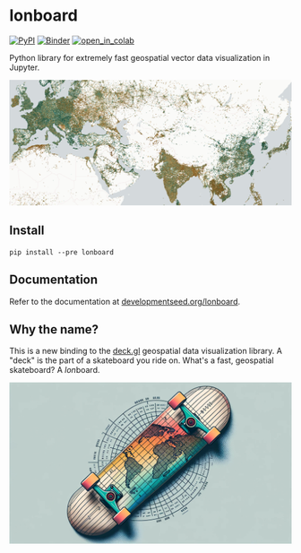 # lonboard

[![PyPI][pypi_badge]][pypi_link]
[![Binder][binder_badge]][binder_jupyterlab_url]
[![open_in_colab][colab_badge]][colab_notebook_link]

[pypi_badge]: https://badge.fury.io/py/lonboard.svg
[pypi_link]: https://pypi.org/project/lonboard/

[binder_badge]: https://mybinder.org/badge_logo.svg
[binder_jupyterlab_url]: https://mybinder.org/v2/gh/developmentseed/lonboard/HEAD?urlpath=lab/tree/examples/

[colab_badge]: https://colab.research.google.com/assets/colab-badge.svg
[colab_notebook_link]: https://colab.research.google.com/github/developmentseed/lonboard/blob/main

Python library for extremely fast geospatial vector data visualization in Jupyter.

![](assets/scatterplot-layer-network-speeds.jpg)

## Install

```
pip install --pre lonboard
```

## Documentation

Refer to the documentation at [developmentseed.org/lonboard](https://developmentseed.org/lonboard/).

## Why the name?

This is a new binding to the [deck.gl](https://deck.gl) geospatial data visualization library. A "deck" is the part of a skateboard you ride on. What's a fast, geospatial skateboard? A <em>lon</em>board.

![](assets/dalle-lonboard.jpg)
